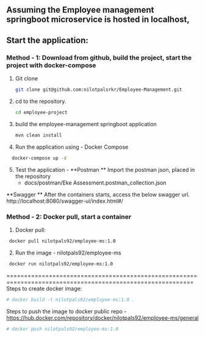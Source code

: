 ## Assuming the Employee management springboot microservice is hosted in localhost,


## Start the application:
### Method - 1: Download from github, build the project, start the project with docker-compose
1. Git clone
   ```bash
   git clone git@github.com:nilotpalsrkr/Employee-Management.git
   ```
2. cd to the repository.
   ```bash
   cd employee-project
   ```
   
3. build the employee-management springboot application 
    ```bash
   mvn clean install 
   ```
4. Run the application using - Docker Compose
```bash
  docker-compose up -d
```
5. Test the application - 
**Postman **
Import the postman json, placed in the repository
    - docs/postman/Eke Assessment.postman_collection.json

**Swagger **
After the containers starts, access the below swagger url.
http://localhost:8080/swagger-ui/index.html#/

### Method - 2: Docker pull, start a container
1. Docker pull:
```bash
 docker pull nilotpals92/employee-ms:1.0
```
2. Run the image - nilotpals92/employee-ms
```bash
 docker run nilotpals92/employee-ms:1.0
```
===========================================================================================================
Steps to create docker image:
```bash
# docker build -t nilotpals92/employee-ms:1.0 .
```
Steps to push the image to docker public repo - https://hub.docker.com/repository/docker/nilotpals92/employee-ms/general
```bash
# docker push nilotpals92/employee-ms:1.0
```

